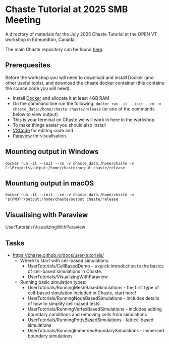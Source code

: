 # Chaste Tutorial at 2025 SMB Meeting 

A directory of materials for the July 2025 Chaste Tutorial at the OPEN VT workshop in Edmundton, Canada.

The main Chaste repository can be found [here](https://github.com/Chaste/Chaste).

## Prerequesites ##

Before the workshop you will need to download and install Docker (and other useful tools), and download the chaste docker container (this contains the source code you will need).

* Install [Docker](https://www.docker.com/) and allocate it at least 4GB RAM
* On the command line run the following: ``` docker run -it --init --rm -v chaste_data:/home/chaste chaste/release ``` (or one of the commands below to view output)
 * This is your terminal on Chaste we will work in here in the workshop.
* To make things easier you should also Install
 * [VSCode](https://code.visualstudio.com/) for editing code and
 * [Paraview](https://www.paraview.org/) for visualisation.


## Mounting output in Windows

```
docker run -it --init --rm -v chaste_data:/home/chaste -v C:\Projects\output:/home/chaste/output chaste/release
```

## Mountung output in macOS

```
docker run -it --init --rm -v chaste_data:/home/chaste -v "${PWD}"/output:/home/chaste/output chaste/release
```

## Visualising with Paraview
UserTutorials/VisualizingWithParaview

## Tasks 
* https://chaste.github.io/docs/user-tutorials/
  * Where to start with cell-based simulations:
    * UserTutorials/CellBasedDemo - a quick introduction to the basics of cell-based simulations in Chaste.
    * UserTutorials/VisualizingWithParaview
  * Running basic simulation types:
    * UserTutorials/RunningMeshBasedSimulations - the first type of cell-based simulation included in Chaste, start here!
    * UserTutorials/RunningNodeBasedSimulations - includes details of how to simplify cell-based tests
    * UserTutorials/RunningVertexBasedSimulations - includes adding boundary conditions and removing cells from simulations
    * UserTutorials/RunningPottsBasedSimulations - lattice-based simulations
    * UserTutorials/RunningImmersedBoundarySimulations - immersed boundary simulations


